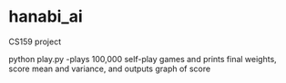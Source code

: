 # hanabi_ai
CS159 project

python play.py 
-plays 100,000 self-play games and prints final weights, score mean and variance, and outputs graph of score

